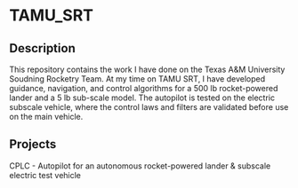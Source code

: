 # TAMU_SRT

## Description
This repository contains the work I have done on the Texas A&M University Soudning Rocketry Team. At my time on TAMU SRT, I have developed guidance, navigation, and control algorithms for a 500 lb rocket-powered lander and a 5 lb sub-scale model. The autopilot is tested on the electric subscale vehicle, where the control laws and filters are validated before use on the main vehicle.

## Projects
CPLC - Autopilot for an autonomous rocket-powered lander & subscale electric test vehicle

